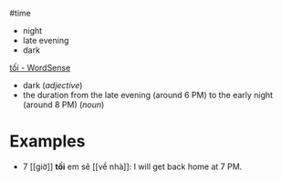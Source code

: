 #time 



- night
- late evening
- dark



[tối‎ - WordSense](https://www.wordsense.eu/t%E1%BB%91i/#Vietnamese)
- dark (*adjective*)
- the duration from the late evening (around 6 PM) to the early night (around 8 PM) (*noun*)


# Examples
- 7 [[giờ]] **tối** em sẽ [[về nhà]]: I will get back home at 7 PM.
